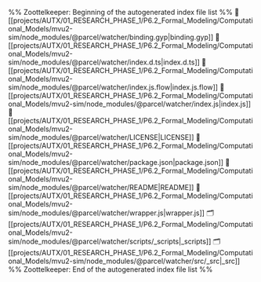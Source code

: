 %% Zoottelkeeper: Beginning of the autogenerated index file list  %%
📄 [[projects/AUTX/01_RESEARCH_PHASE_1/P6.2_Formal_Modeling/Computational_Models/mvu2-sim/node_modules/@parcel/watcher/binding.gyp|binding.gyp]]
📄 [[projects/AUTX/01_RESEARCH_PHASE_1/P6.2_Formal_Modeling/Computational_Models/mvu2-sim/node_modules/@parcel/watcher/index.d.ts|index.d.ts]]
📄 [[projects/AUTX/01_RESEARCH_PHASE_1/P6.2_Formal_Modeling/Computational_Models/mvu2-sim/node_modules/@parcel/watcher/index.js.flow|index.js.flow]]
📄 [[projects/AUTX/01_RESEARCH_PHASE_1/P6.2_Formal_Modeling/Computational_Models/mvu2-sim/node_modules/@parcel/watcher/index.js|index.js]]
📄 [[projects/AUTX/01_RESEARCH_PHASE_1/P6.2_Formal_Modeling/Computational_Models/mvu2-sim/node_modules/@parcel/watcher/LICENSE|LICENSE]]
📄 [[projects/AUTX/01_RESEARCH_PHASE_1/P6.2_Formal_Modeling/Computational_Models/mvu2-sim/node_modules/@parcel/watcher/package.json|package.json]]
📄 [[projects/AUTX/01_RESEARCH_PHASE_1/P6.2_Formal_Modeling/Computational_Models/mvu2-sim/node_modules/@parcel/watcher/README|README]]
📄 [[projects/AUTX/01_RESEARCH_PHASE_1/P6.2_Formal_Modeling/Computational_Models/mvu2-sim/node_modules/@parcel/watcher/wrapper.js|wrapper.js]]
🗂️ [[projects/AUTX/01_RESEARCH_PHASE_1/P6.2_Formal_Modeling/Computational_Models/mvu2-sim/node_modules/@parcel/watcher/scripts/_scripts|_scripts]]
🗂️ [[projects/AUTX/01_RESEARCH_PHASE_1/P6.2_Formal_Modeling/Computational_Models/mvu2-sim/node_modules/@parcel/watcher/src/_src|_src]]
%% Zoottelkeeper: End of the autogenerated index file list  %%
